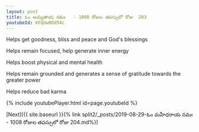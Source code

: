 ```yaml
---
layout: post
title: ఓం అచ్యుతాయ నమః   - 1008 రోజుల తపస్సులో రోజు  203
youtubeId: KFQUw0Dd54c
---
```

 
 
Helps get goodness, bliss and peace and God's blessings
 
Helps remain focused, help generate inner energy 
 
Helps boost physical and mental health 
 
Helps remain grounded and generates a sense of gratitude towards the greater power 
 
Helps reduce bad karma
 
 
 
 


{% include youtubePlayer.html id=page.youtubeId %}
 
[Next]({{ site.baseurl }}{% link  split2/_posts/2019-08-29-ఓం మహీధరాయ నమః   - 1008 రోజుల తపస్సులో రోజు  204.md%})
 
